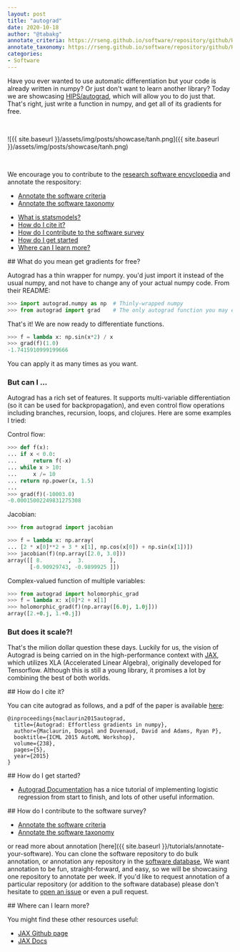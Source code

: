 ```yaml
---
layout: post
title: "autograd"
date: 2020-10-18
author: "@tabakg"
annotate_criteria: https://rseng.github.io/software/repository/github/HIPS/autograd/annotate-criteria/
annotate_taxonomy: https://rseng.github.io/software/repository/github/HIPS/autograd/annotate-taxonomy/
categories:
- Software
---
```


Have you ever wanted to use automatic differentiation but your code is already written in numpy? Or just don't want to learn another library? Today we are showcasing
 <a href="https://github.com/HIPS/autograd" target="_blank">HIPS/autograd</a>, which will allow you to do just that. That's right, just write a function in numpy, and get all of its gradients for free.


<br>

![{{ site.baseurl }}/assets/img/posts/showcase/tanh.png]({{ site.baseurl }}/assets/img/posts/showcase/tanh.png)

<br>

We encourage you to contribute to the [research software encyclopedia](https://rseng.github.io/rse/tutorials/annotation/) and annotate the respository:

<ul>
<li><a href="{{ page.annotate_criteria }}" target="_blank">Annotate the software criteria</a></li>
<li><a href="{{ page.annotate_taxonomy }}" target="_blank">Annotate the software taxonomy</a></li>
</ul>

<!--more--> 

 - [What is statsmodels?](#what-is)
 - [How do I cite it?](#cite)
 - [How do I contribute to the software survey](#contribute)
 - [How do I get started](#getting-started)
 - [Where can I learn more?](#learn-more)

<a id="what-is">
## What do you mean get gradients for free?

Autograd has a thin wrapper for numpy. you'd just import it instead of the usual numpy, and not have to change any of your actual numpy code. From their README:

```python
>>> import autograd.numpy as np  # Thinly-wrapped numpy
>>> from autograd import grad    # The only autograd function you may ever need
```

That's it! We are now ready to differentiate functions.

```python
>>> f = lambda x: np.sin(x*2) / x
>>> grad(f)(1.0)
-1.7415910999199666
```

You can apply it as many times as you want.

### But can I ...

Autograd has a rich set of features. It supports multi-variable differentiation (so it can be used for backpropagation), and even control flow operations including branches, recursion, loops, and clojures. Here are some examples I tried:

Control flow:

```python
>>> def f(x):
... if x < 0.0:
...     return f(-x)
... while x > 10:
...     x /= 10
... return np.power(x, 1.5)
... 
>>> grad(f)(-10003.0)                                                      
-0.00015002249831275308
```

Jacobian:

```python
>>> from autograd import jacobian

>>> f = lambda x: np.array(
... [2 * x[0]**2 + 3 * x[1], np.cos(x[0]) + np.sin(x[1])])
>>> jacobian(f)(np.array([2.0, 3.0]))
array([[ 8.        ,  3.        ],
       [-0.90929743, -0.9899925 ]])
```

Complex-valued function of multiple variables:

```python
>>> from autograd import holomorphic_grad
>>> f = lambda x: x[0]*2 + x[1]
>>> holomorphic_grad(f)(np.array([6.0j, 1.0j]))
array([2.+0.j, 1.+0.j])
```

### But does it scale?!

That's the milion dollar question these days. Luckily for us, the vision of Autograd is being carried on in the high-performance context with [JAX](https://github.com/google/jax), which utilizes XLA (Accelerated Linear Algebra), originally developed for Tensorflow. Although this is still a young library, it promises a lot by combining the best of both worlds.


<a id="cite">
## How do I cite it?

You can cite autograd as follows, and a pdf of the paper is available <a href="https://indico.ijclab.in2p3.fr/event/2914/contributions/6483/subcontributions/180/attachments/6060/7185/automl-short.pdf" target="_blank">here</a>:

```
@inproceedings{maclaurin2015autograd,
  title={Autograd: Effortless gradients in numpy},
  author={Maclaurin, Dougal and Duvenaud, David and Adams, Ryan P},
  booktitle={ICML 2015 AutoML Workshop},
  volume={238},
  pages={5},
  year={2015}
}
```

<a id="getting-started">
## How do I get started?
 
 - [Autograd Documentation](https://github.com/HIPS/autograd/blob/master/docs/tutorial.md) has a nice tutorial of implementing logistic regression from start to finish, and lots of other useful information.

<a id="contribute">
## How do I contribute to the software survey?

<ul>
  <li><a href="{{ page.annotate_criteria }}" target="_blank">Annotate the software criteria</a></li>
  <li><a href="{{ page.annotate_taxonomy }}" target="_blank">Annotate the software taxonomy</a></li>
</ul>

or read more about annotation [here]({{ site.baseurl }}/tutorials/annotate-your-software). You can clone the software repository to do
bulk annotation, or annotation any repository in the <a href="https://rseng.github.io/software/" target="_blank">software database</a>,
We want annotation to be fun, straight-forward, and easy, so we will be showcasing one repository to annotate per week.
If you'd like to request annotation of a particular repository (or addition to the software database)
please don't hesitate to [open an issue](https://github.com/rseng/software/issues) or even a pull request.

<a id="learn-more">
## Where can I learn more?

You might find these other resources useful:

 - [JAX Github page](https://github.com/google/jax)
 - [JAX Docs](https://jax.readthedocs.io/en/latest/notebooks/quickstart.html)
